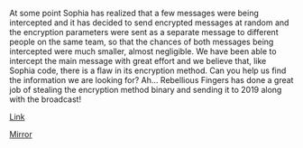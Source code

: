 
At some point Sophia has realized that a few messages were being intercepted and it has decided to send encrypted messages at random and the encryption parameters were sent as a separate message to different people on the same team, so that the chances of both messages being intercepted were much smaller, almost negligible. We have been able to intercept the main message with great effort and we believe that, like Sophia code, there is a flaw in its encryption method. Can you help us find the information we are looking for? Ah... Rebellious Fingers has done a great job of stealing the encryption method binary and sending it to 2019 along with the broadcast!

[Link](https://cloud.ufscar.br:8080/v1/AUTH_c93b694078064b4f81afd2266a502511/static.pwn2win.party/random_crypto_c9079421d1a3b9be4ba9a5057fcbd2a2ca969985b64f6c757d612dc34fffcc27.tar.gz)

[Mirror](https://static.pwn2win.party/random_crypto_c9079421d1a3b9be4ba9a5057fcbd2a2ca969985b64f6c757d612dc34fffcc27.tar.gz)